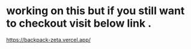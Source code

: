 # working on this but if you still want to checkout visit below link  . 
https://backpack-zeta.vercel.app/
